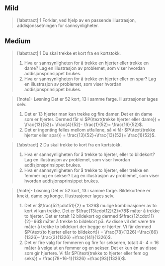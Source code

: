 
## Mild


> [!abstract] 1
> Forklar, ved hjelp av en passende illustrasjon, addisjonssetningen for sannsynligheter.


## Medium


> [!abstract] 1
>  Du skal trekke et kort fra en kortstokk.
>  1. Hva er sannsynligheten for å trekke en hjerter eller trekke en dame? Lag en illustrasjon av problemet, som viser hvordan addisjonsprinsippet brukes.
>  2. Hva er sannsynligheten for å trekke en hjerter eller en spar? Lag en illustrasjon av problemet, som viser hvordan addisjonsprinsippet brukes.

> [!note]- Løsning 
> Det er 52 kort, 13 i samme farge. Illustrasjoner lages selv.
>    1. Det er 13 hjerter man kan trekke og fire damer. Det er én dame som er hjerter. Dermed får vi $P(\text{trekke hjerter eller dame}) = \frac{13}{52}+ \frac{4}{52}- \frac{1}{52}= \frac{16}{52}$.
>    2. Det er ingenting felles mellom utfallene, så vi får $P(\text{trekke hjerter eller spar}) = \frac{13}{52}+\frac{13}{52}= \frac{1}{52}$.



> [!abstract] 2
> Du skal trekke to kort fra en kortstokk.
>    1. Hva er sannsynligheten for å trekke to hjerter, eller to bildekort? Lag en illustrasjon av problemet, som viser hvordan addisjonsprinsippet brukes.
>    2. Hva er sannsynligheten for å trekke to hjerter, eller trekke en femmer og en sekser? Lag en illustrasjon av problemet, som viser hvordan addisjonsprinsippet brukes.




> [!note]- Løsning 
> Det er 52 kort, 13 i samme farge. Bildekortene er knekt, dame og konge. Illustrasjoner lages selv. 
> 1. Det er $\frac{52\cdot51}{2} = 1326$ mulige kombinasjoner av to kort vi kan trekke. Det er $\frac{13\cdot12}{2}=78$ måter å trekke to hjerter. Det er totalt 12 bildekort og dermed $\frac{12\cdot11}{2}=66$ måter å trekke to bildekort på. Av disse vil det være tre måter å trekke to bildekort der begge er hjerter. Vi får dermed $P(\text{to hjerter eller to bildekort}) = \frac{78}{1326}+\frac{66}{1326}- \frac{3}{1326} =\frac{141}{1326}$.
> 2. Det er fire valg for femmeren og fire for sekseren, totalt $4\cdot 4 = 16$ måter å velge ut en femmer og en sekser. Det er kun én av disse som gir hjertere. Vi får $P(\text{trekke to hjerter eller fem og seks}) = \frac{78+16-1}{1326} =\frac{93}{1326}$.

